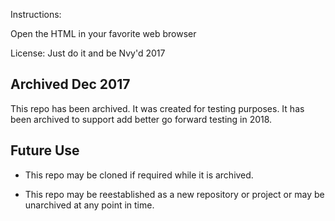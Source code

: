 Instructions:

Open the HTML in your favorite web browser

License:
Just do it and be Nvy'd 2017



## Archived Dec 2017
This repo has been archived.
It was created for testing purposes.
It has been archived to support add better go forward testing in 2018.

## Future Use

- This repo may be cloned if required while it is archived.

-  This repo may be reestablished as a new repository or project or may be unarchived at any point in time.
